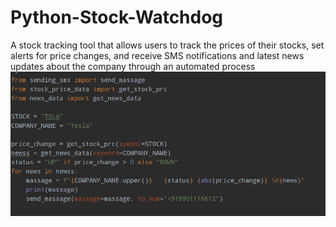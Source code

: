 # Python-Stock-Watchdog
A stock tracking tool that allows users to track the prices of their stocks, set alerts for price changes, and receive SMS notifications and latest news updates about the company through an automated process
![](https://github.com/Harinder441/Python-Stock-Watchdog/blob/main/img.png)
